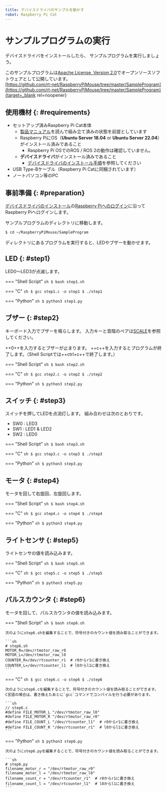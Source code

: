 ```yaml
---
title: デバイスドライバのサンプルを動かす
robot: Raspberry Pi Cat
---
```


# サンプルプログラムの実行

デバイスドライバをインストールしたら、
サンプルプログラムを実行しましょう。

このサンプルプログラムは[Apache License, Version 2.0](https://www.apache.org/licenses/LICENSE-2.0)でオープンソースソフトウェアとして公開しています。  
[https://github.com/rt-net/RaspberryPiMouse/tree/master/SampleProgram](https://github.com/rt-net/RaspberryPiMouse/tree/master/SampleProgram){target=_blank rel=noopener}


## 使用機材 {: #requirements}

* セットアップ済みRaspberry Pi Cat本体
    * [製品マニュアル](https://rt-net.jp/products/raspberry-pi-cat/#downloads)を読んで組み立て済みの状態を前提としています
    * Raspberry PiにOS（**Ubuntu Server 18.04** or **Ubuntu Server 22.04**）がインストール済みであること
        * Raspberry Pi OSでのROS / ROS 2の動作は確認していません。
    * **デバイスドライバ**がインストール済みであること
        * [デバイスドライバのインストール手順](../driver/install.md)を参照してください
* USB Type-Bケーブル（Raspberry Pi Catに同梱されています）
* ノートパソコン等のPC

## 事前準備 {: #preparation}

[デバイスドライバのインストール](./install.md)の[Raspberry Piへのログイン](./install.md#raspberry-pi-login)に沿ってRaspberry Piへログインします。

サンプルプログラムのディレクトリに移動します。

```sh
$ cd ~/RaspberryPiMouse/SampleProgram
```

ディレクトリにあるプログラムを実行すると、LEDやブザーを動かせます。

## LED {: #step1}

LED0〜LED3が点滅します。

=== "Shell Script"
    ```sh
    $ bash step1.sh
    ```

=== "C"
    ```sh
    $ gcc step1.c -o step1
    $ ./step1
    ```

=== "Python"
    ```sh
    $ python3 step1.py
    ```

## ブザー {: #step2}

キーボード入力でブザーを鳴らします。 入力キーと音階のペアは[SCALE](https://github.com/rt-net/RaspberryPiMouse/blob/master/SampleProgram/SCALE)を参照してください。

++0++を入力するとブザーが止まります。 ++c++を入力するとプログラムが終了します。（Shell Scriptでは++ctrl+c++で終了します。）

=== "Shell Script"
    ```sh
    $ bash step2.sh
    ```

=== "C"
    ```sh
    $ gcc step2.c -o step2
    $ ./step2
    ```

=== "Python"
    ```sh
    $ python3 step2.py
    ```

## スイッチ {: #step3}

スイッチを押してLEDを点消灯します。 組み合わせは次のとおりです。

* SW0 : LED3
* SW1 : LED1 & LED2
* SW2 : LED0

=== "Shell Script"
    ```sh
    $ bash step3.sh
    ```

=== "C"
    ```sh
    $ gcc step3.c -o step3
    $ ./step3
    ```

=== "Python"
    ```sh
    $ python3 step3.py
    ```

## モータ {: #step4}

モータを回して右旋回、左旋回します。

=== "Shell Script"
    ```sh
    $ bash step4.sh
    ```

=== "C"
    ```sh
    $ gcc step4.c -o step4
    $ ./step4
    ```

=== "Python"
    ```sh
    $ python3 step4.py
    ```

## ライトセンサ {: #step5}

ライトセンサの値を読み込みます。

=== "Shell Script"
    ```sh
    $ bash step5.sh
    ```

=== "C"
    ```sh
    $ gcc step5.c -o step5
    $ ./step5
    ```

=== "Python"
    ```sh
    $ python3 step5.py
    ```

## パルスカウンタ {: #step6}

モータを回して、パルスカウンタの値を読み込みます。

=== "Shell Script"
    ```sh
    $ bash step6.sh
    ```

    次のようにstep6.shを編集することで、符号付きのカウント値を読み取ることができます。

    ```sh
    # step6.sh
    MOTOR_R=/dev/rtmotor_raw_r0
    MOTOR_L=/dev/rtmotor_raw_l0
    COUNTER_R=/dev/rtcounter_r1  # r0からr1に書き換え
    COUNTER_L=/dev/rtcounter_l1  # l0からl1に書き換え
    ```

=== "C"
    ```sh
    $ gcc step6.c -o step6
    $ ./step6
    ```

    次のようにstep6.cを編集することで、符号付きのカウント値を読み取ることができます。  
    C言語の場合は、書き換えたあとに`gcc`コマンドでコンパイルを行う必要があります。

    ```sh
    // step6.c
    #define FILE_MOTOR_L "/dev/rtmotor_raw_l0"
    #define FILE_MOTOR_R "/dev/rtmotor_raw_r0"
    #define FILE_COUNT_L "/dev/rtcounter_l1"  # r0からr1に書き換え
    #define FILE_COUNT_R "/dev/rtcounter_r1"  # l0からl1に書き換え
    ```

=== "Python"
    ```sh
    $ python3 step6.py
    ```

    次のようにstep6.pyを編集することで、符号付きのカウント値を読み取ることができます。

    ```sh
    # step6.py
    filename_motor_r = "/dev/rtmotor_raw_r0"
    filename_motor_l = "/dev/rtmotor_raw_l0"
    filename_count_r = "/dev/rtcounter_r1"  # r0からr1に書き換え
    filename_count_l = "/dev/rtcounter_l1"  # l0からl1に書き換え
    ```